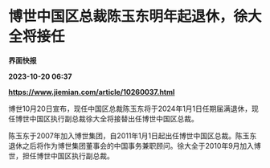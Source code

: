 # 博世中国区总裁陈玉东明年起退休，徐大全将接任
**界面快报**

**2023-10-20 06:37**

**https://www.jiemian.com/article/10260037.html**

博世10月20日宣布，现任中国区总裁陈玉东将于2024年1月1日任期届满退休，现任博世中国区执行副总裁徐大全将接替出任博世中国区总裁。

陈玉东于2007年加入博世集团，自2011年1月1日起出任博世中国区总裁。陈玉东退休之后将作为博世集团董事会的中国事务兼职顾问。徐大全于2010年9月加入博世，担任博世中国区执行副总裁。